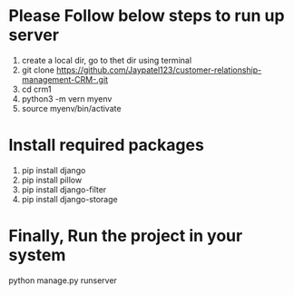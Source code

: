 # Please Follow below steps to run up server

1) create a local dir, go to thet dir using terminal
2) git clone https://github.com/Jaypatel123/customer-relationship-management-CRM-.git
3) cd crm1
4) python3 -m vern myenv
5) source myenv/bin/activate

# Install required packages
1) pip install django
2) pip install pillow
3) pip install django-filter
4) pip install django-storage

# Finally, Run the project in your system 

python manage.py runserver
